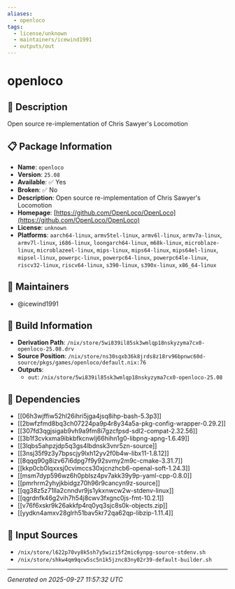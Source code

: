 ```yaml
---
aliases:
  - openloco
tags:
  - license/unknown
  - maintainers/icewind1991
  - outputs/out
---
```


# openloco

## 📝 Description

Open source re-implementation of Chris Sawyer's Locomotion

## 📋 Package Information

- **Name**: `openloco`
- **Version**: `25.08`
- **Available**: ✅ Yes
- **Broken**: ✅ No
- **Description**: Open source re-implementation of Chris Sawyer's Locomotion
- **Homepage**: [https://github.com/OpenLoco/OpenLoco](https://github.com/OpenLoco/OpenLoco)
- **License**: `unknown`
- **Platforms**: `aarch64-linux`, `armv5tel-linux`, `armv6l-linux`, `armv7a-linux`, `armv7l-linux`, `i686-linux`, `loongarch64-linux`, `m68k-linux`, `microblaze-linux`, `microblazeel-linux`, `mips-linux`, `mips64-linux`, `mips64el-linux`, `mipsel-linux`, `powerpc-linux`, `powerpc64-linux`, `powerpc64le-linux`, `riscv32-linux`, `riscv64-linux`, `s390-linux`, `s390x-linux`, `x86_64-linux`
## 👥 Maintainers

- @icewind1991


## 🔧 Build Information

- **Derivation Path**: `/nix/store/5wi839il85sk3wmlqp18nskyzyma7cx0-openloco-25.08.drv`
- **Source Position**: `/nix/store/ns30sqxb36k8jrds8z18rv96bpnwc60d-source/pkgs/games/openloco/default.nix:76`
- **Outputs**:
  - `out`:  `/nix/store/5wi839il85sk3wmlqp18nskyzyma7cx0-openloco-25.08`

## 🔗 Dependencies

- [[06h3wjffiw52hl26ihri5jga4jsq8ihp-bash-5.3p3]]
- [[2bwfzfmd8bq3ch07224pa9p4r8y34a5a-pkg-config-wrapper-0.29.2]]
- [[307fd3qgjsigab9vh9a9fm8i7gzcfpsd-sdl2-compat-2.32.56]]
- [[3b1f3cvkxma9ibkbfkcnwlj66hihn1g0-libpng-apng-1.6.49]]
- [[3lqbs5ahpzjdp5q3gs4lbdnsk3vnr5zn-source]]
- [[3nsj35f9z3y7bpscjy9lxh12yv2f0b4w-libx11-1.8.12]]
- [[8qqq90g8izv67i6dpg7f9y92svmy2m9c-cmake-3.31.7]]
- [[kkp0cb0lqxxsj0cvimccs30xjcnzhcb6-openal-soft-1.24.3]]
- [[msm7dyp596wz6h0pblsz4pv7akk39y9p-yaml-cpp-0.8.0]]
- [[pmrhrm2yhyjkbidgz70h96r9cancyn9z-source]]
- [[qg38z5z71lla2cnndvr9js1ykxnwcw2w-stdenv-linux]]
- [[qgrdnfk46g2vih7h54j8cwv3fxgnc0js-fmt-10.2.1]]
- [[v76f6xskr9k26akkfp4rq0yq3sjc8s0k-objects.zip]]
- [[yydkn4amxv28glrh51bav5kr72qa62qp-libzip-1.11.4]]

## 📁 Input Sources

- `/nix/store/l622p70vy8k5sh7y5wizi5f2mic6ynpg-source-stdenv.sh`
- `/nix/store/shkw4qm9qcw5sc5n1k5jznc83ny02r39-default-builder.sh`

---
*Generated on 2025-09-27 11:57:32 UTC*
